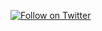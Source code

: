 [![Follow on Twitter](https://img.shields.io/twitter/follow/opendevsecops.svg?logo=twitter)](https://twitter.com/websecurify)
